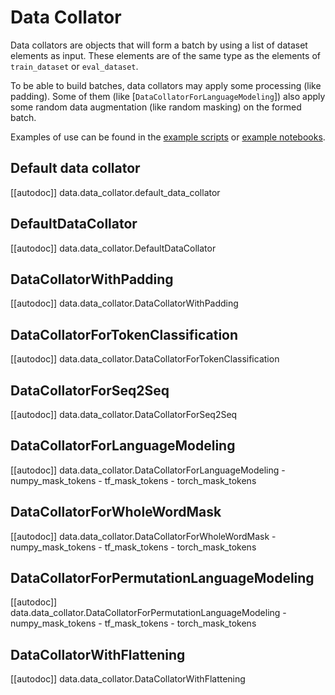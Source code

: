 <!--Copyright 2020 The HuggingFace Team. All rights reserved.

Licensed under the Apache License, Version 2.0 (the "License"); you may not use this file except in compliance with
the License. You may obtain a copy of the License at

http://www.apache.org/licenses/LICENSE-2.0

Unless required by applicable law or agreed to in writing, software distributed under the License is distributed on
an "AS IS" BASIS, WITHOUT WARRANTIES OR CONDITIONS OF ANY KIND, either express or implied. See the License for the
specific language governing permissions and limitations under the License.

⚠️ Note that this file is in Markdown but contain specific syntax for our doc-builder (similar to MDX) that may not be
rendered properly in your Markdown viewer.

-->

# Data Collator

Data collators are objects that will form a batch by using a list of dataset elements as input. These elements are of
the same type as the elements of `train_dataset` or `eval_dataset`.

To be able to build batches, data collators may apply some processing (like padding). Some of them (like
[`DataCollatorForLanguageModeling`]) also apply some random data augmentation (like random masking)
on the formed batch.

Examples of use can be found in the [example scripts](../examples) or [example notebooks](../notebooks).


## Default data collator

[[autodoc]] data.data_collator.default_data_collator

## DefaultDataCollator

[[autodoc]] data.data_collator.DefaultDataCollator

## DataCollatorWithPadding

[[autodoc]] data.data_collator.DataCollatorWithPadding

## DataCollatorForTokenClassification

[[autodoc]] data.data_collator.DataCollatorForTokenClassification

## DataCollatorForSeq2Seq

[[autodoc]] data.data_collator.DataCollatorForSeq2Seq

## DataCollatorForLanguageModeling

[[autodoc]] data.data_collator.DataCollatorForLanguageModeling
    - numpy_mask_tokens
    - tf_mask_tokens
    - torch_mask_tokens

## DataCollatorForWholeWordMask

[[autodoc]] data.data_collator.DataCollatorForWholeWordMask
    - numpy_mask_tokens
    - tf_mask_tokens
    - torch_mask_tokens

## DataCollatorForPermutationLanguageModeling

[[autodoc]] data.data_collator.DataCollatorForPermutationLanguageModeling
    - numpy_mask_tokens
    - tf_mask_tokens
    - torch_mask_tokens

## DataCollatorWithFlattening

[[autodoc]] data.data_collator.DataCollatorWithFlattening

